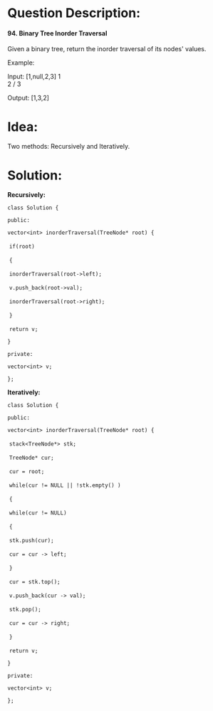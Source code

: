 # Question Description:

#### 94. Binary Tree Inorder Traversal

Given a binary tree, return the inorder traversal of its nodes' values.

Example:

Input: [1,null,2,3]
   1
    \
     2
    /
   3

Output: [1,3,2]

# Idea:

Two methods: Recursively and Iteratively. 

# Solution:

**Recursively:** 

`class Solution {`

`public:`

  `vector<int> inorderTraversal(TreeNode* root) {`        

​    `if(root)`

​    `{`

​     `inorderTraversal(root->left);`

​     `v.push_back(root->val);`

​     `inorderTraversal(root->right);` 

​    `}`

​    `return v;`

  `}`

`private:`

  `vector<int> v;`

`};`

**Iteratively:**

`class Solution {`

`public:`

  `vector<int> inorderTraversal(TreeNode* root) {`        

​    `stack<TreeNode*> stk;`

​    `TreeNode* cur;`

​    `cur = root;`

​    `while(cur != NULL || !stk.empty() )`

​    `{`  

​      `while(cur != NULL)`

​      `{`

​      `stk.push(cur);`

​      `cur = cur -> left;`

​      `}`

​      `cur = stk.top();`

​      `v.push_back(cur -> val);`

​      `stk.pop();`

​      `cur = cur -> right;`      

​    `}`

​    `return v;`

  `}`

`private:`

  `vector<int> v;`

`};`



